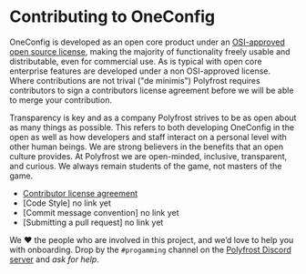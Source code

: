 # Contributing to OneConfig

OneConfig is developed as an open core product under an [OSI-approved open source license](https://github.com/polyfrost/oneconfig), making the majority of functionality freely usable and distributable, even for commercial use. As is typical with open core enterprise features are developed under a non OSI-approved license. Where contributions are not trival ("de minimis") Polyfrost requires contributors to sign a contributors license agreement before we will be able to merge your contribution.

 Transparency is key and as a company Polyfrost strives to be as open about as many things as possible. This refers to both developing OneConfig in the open as well as how developers and staff interact on a personal level with other human beings. We are strong believers in the benefits that an open culture provides. At Polyfrost we are open-minded, inclusive, transparent, and curious. We always remain students of the game, not masters of the game.

 - [Contributor license agreement](https://github.com/Polyfrost/Legal/blob/main/OneConfig/CLA.md)
 - [Code Style] no link yet
 - [Commit message convention] no link yet 
 - [Submitting a pull request] no link yet

 We ❤ the people who are involved in this project, and we’d love to help you with onboarding. Drop by the `#progamming` channel on the [Polyfrost Discord server](https://polyfrost.cc/discord) and _ask for help_.
